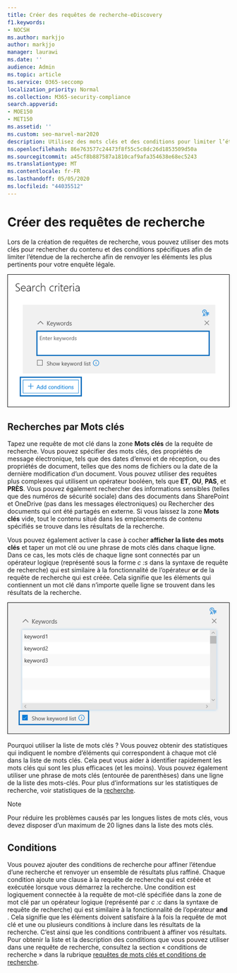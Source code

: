 ```yaml
---
title: Créer des requêtes de recherche-eDiscovery
f1.keywords:
- NOCSH
ms.author: markjjo
author: markjjo
manager: laurawi
ms.date: ''
audience: Admin
ms.topic: article
ms.service: O365-seccomp
localization_priority: Normal
ms.collection: M365-security-compliance
search.appverid:
- MOE150
- MET150
ms.assetid: ''
ms.custom: seo-marvel-mar2020
description: Utilisez des mots clés et des conditions pour limiter l’étendue de la recherche lors de la recherche de données à l’aide de Advanced eDiscovery dans Microsoft 365.
ms.openlocfilehash: 86e763577c24473f8f55c5c8dc26d1853509d50a
ms.sourcegitcommit: a45cf8b887587a1810caf9afa354638e68ec5243
ms.translationtype: MT
ms.contentlocale: fr-FR
ms.lasthandoff: 05/05/2020
ms.locfileid: "44035512"
---
```

# <a name="build-search-queries"></a>Créer des requêtes de recherche

Lors de la création de requêtes de recherche, vous pouvez utiliser des mots clés pour rechercher du contenu et des conditions spécifiques afin de limiter l’étendue de la recherche afin de renvoyer les éléments les plus pertinents pour votre enquête légale.

![Utiliser des mots clés et des conditions pour affiner les résultats d’une recherche](../media/SearchQueryBox.png)

## <a name="keyword-searches"></a>Recherches par Mots clés

Tapez une requête de mot clé dans la zone **Mots clés** de la requête de recherche. Vous pouvez spécifier des mots clés, des propriétés de message électronique, tels que des dates d’envoi et de réception, ou des propriétés de document, telles que des noms de fichiers ou la date de la dernière modification d’un document. Vous pouvez utiliser des requêtes plus complexes qui utilisent un opérateur booléen, tels que **ET**, **OU**, **PAS**, et **PRÈS**. Vous pouvez également rechercher des informations sensibles (telles que des numéros de sécurité sociale) dans des documents dans SharePoint et OneDrive (pas dans les messages électroniques) ou Rechercher des documents qui ont été partagés en externe. Si vous laissez la zone **Mots clés** vide, tout le contenu situé dans les emplacements de contenu spécifiés se trouve dans les résultats de la recherche.
    
Vous pouvez également activer la case à cocher **afficher la liste des mots clés** et taper un mot clé ou une phrase de mots clés dans chaque ligne. Dans ce cas, les mots clés de chaque ligne sont connectés par un opérateur logique (représenté sous la forme *c :s* dans la syntaxe de requête de recherche) qui est similaire à la fonctionnalité de l’opérateur **or** de la requête de recherche qui est créée. Cela signifie que les éléments qui contiennent un mot clé dans n’importe quelle ligne se trouvent dans les résultats de la recherche.

![Utiliser la liste de mots clés pour obtenir des statistiques sur chaque mot clé dans la requête](../media/KeywordListSearch.png)

Pourquoi utiliser la liste de mots clés ? Vous pouvez obtenir des statistiques qui indiquent le nombre d’éléments qui correspondent à chaque mot clé dans la liste de mots clés. Cela peut vous aider à identifier rapidement les mots clés qui sont les plus efficaces (et les moins). Vous pouvez également utiliser une phrase de mots clés (entourée de parenthèses) dans une ligne de la liste des mots-clés. Pour plus d’informations sur les statistiques de recherche, voir statistiques de la [recherche](search-statistics.md).

> [!NOTE]
> Pour réduire les problèmes causés par les longues listes de mots clés, vous devez disposer d’un maximum de 20 lignes dans la liste des mots clés.

## <a name="conditions"></a>Conditions
    
Vous pouvez ajouter des conditions de recherche pour affiner l’étendue d’une recherche et renvoyer un ensemble de résultats plus raffiné. Chaque condition ajoute une clause à la requête de recherche qui est créée et exécutée lorsque vous démarrez la recherche. Une condition est logiquement connectée à la requête de mot-clé spécifiée dans la zone de mot clé par un opérateur logique (représenté par *c :c* dans la syntaxe de requête de recherche) qui est similaire à la fonctionnalité de l’opérateur **and** . Cela signifie que les éléments doivent satisfaire à la fois la requête de mot clé et une ou plusieurs conditions à inclure dans les résultats de la recherche. C’est ainsi que les conditions contribuent à affiner vos résultats. Pour obtenir la liste et la description des conditions que vous pouvez utiliser dans une requête de recherche, consultez la section « conditions de recherche » dans la rubrique [requêtes de mots clés et conditions de recherche](keyword-queries-and-search-conditions.md#search-conditions).
